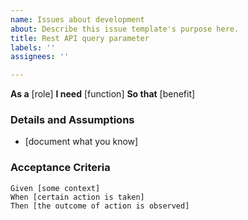 ```yaml
---
name: Issues about development
about: Describe this issue template's purpose here.
title: Rest API query parameter
labels: ''
assignees: ''

---
```


**As a** [role]
**I need** [function]
**So that** [benefit]
### Details and Assumptions
 * [document what you know]
 ### Acceptance Criteria
```gherkin
Given [some context]
When [certain action is taken]
Then [the outcome of action is observed]

